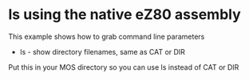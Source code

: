 # ls using the native eZ80 assembly

This example shows how to grab command line parameters

* ls         - show directory filenames, same as CAT or DIR

Put this in your MOS directory so you can use ls instead of CAT or DIR
 
